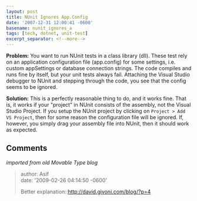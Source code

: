 ```yaml
---
layout: post
title: NUnit Ignores App.Config
date: '2007-12-31 12:00:41 -0600'
basename: nunit_ignores_a
tags: [tech, dotnet, unit-test]
excerpt_separator: <!--more-->
---
```


**Problem:** You want to run NUnit tests in a class library (dll). These test
rely on an application configuration file (app.config) for some settings, i.e.
custom appSettings or database connection strings. The code compiles and runs
fine by itself, but your unit tests always fail. Attaching the Visual Studio
debugger to NUnit and stepping through the code, you see that the config seems
to be ignored.

<!--more-->

**Solution:** This is a perfectly reasonable thing to do, and it works fine.
That is, it works if your "project" in NUnit consists of the assembly, not the
Visual Studio Project. If you setup the NUnit project by clicking on `Project >
Add VS Project`, then for some reason the configuration file will be ignored.
If, however, you simply drag your assembly file into NUnit, then it should work
as expected.

## Comments

_imported from old Movable Type blog_

> author: Asif\
> date: '2009-02-26 04:14:50 -0600'
>
> Better explanation::http://david.givoni.com/blog/?p=4
